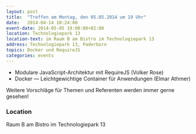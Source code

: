 ```yaml
---
layout: post
title:  "Treffen am Montag, den 05.05.2014 um 19 Uhr"
date:   2014-04-14 10:24:00
event-date: 2014-05-05 19:00:00+02:00
location: Technologiepark 13
location-text: im Raum B am Bistro im Technologiepark 13
address: Technologiepark 13, Paderborn
topics: Docker und RequireJS
categories: events
---
```


* Modulare JavaScript-Architektur mit RequireJS (Volker Rose)
* Docker — Leichtgewichtige Container für Anwendungen (Elmar Athmer)

Weitere Vorschläge für Themen und Referenten werden immer gerne gesehen!

### Location

Raum B am Bistro im Technologiepark 13
